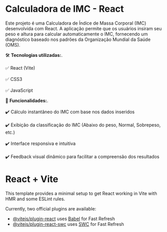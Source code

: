 # **Calculadora de IMC - React**

Este projeto é uma Calculadora de Índice de Massa Corporal (IMC) desenvolvida com React. A aplicação permite que os usuários insiram seu peso e altura para calcular automaticamente o IMC, fornecendo um diagnóstico baseado nos padrões da Organização Mundial da Saúde (OMS).

🛠️ **Tecnologias utilizadas:**.<br>  
✅ React (Vite)<br>  
✅ CSS3<br>  
✅ JavaScript<br>  

🚀 **Funcionalidades:**.<br>  
✔️ Cálculo instantâneo do IMC com base nos dados inseridos<br>  
✔️ Exibição da classificação do IMC (Abaixo do peso, Normal, Sobrepeso, etc.)<br>  
✔️ Interface responsiva e intuitiva<br>  
✔️ Feedback visual dinâmico para facilitar a compreensão dos resultados<br>  

# React + Vite

This template provides a minimal setup to get React working in Vite with HMR and some ESLint rules.

Currently, two official plugins are available:

- [@vitejs/plugin-react](https://github.com/vitejs/vite-plugin-react/blob/main/packages/plugin-react/README.md) uses [Babel](https://babeljs.io/) for Fast Refresh
- [@vitejs/plugin-react-swc](https://github.com/vitejs/vite-plugin-react-swc) uses [SWC](https://swc.rs/) for Fast Refresh
